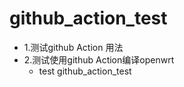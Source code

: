 # github_action_test

- 1.测试github Action 用法
- 2.测试使用github Action编译openwrt
  - test github_action_test
